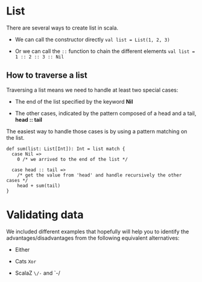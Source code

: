 
# List

There are several ways to create list in scala.

* We can call the constructor directly
`val list = List(1, 2, 3)`

* Or we can call the `::` function to chain the different elements 
`val list = 1 :: 2 :: 3 :: Nil`


## How to traverse a list

Traversing a list means we need to handle at least two special cases:

* The end of the list specified by the keyword __Nil__

* The other cases, indicated by the pattern composed of a head and a tail, __head :: tail__ 

The easiest way to handle those cases is by using a pattern matching on the list.


    def sum(list: List[Int]): Int = list match {
      case Nil => 
        0 /* we arrived to the end of the list */
        
      case head :: tail =>
        /* get the value from 'head' and handle recursively the other cases */
        head + sum(tail) 
    }




# Validating data

We included different examples that hopefully will help you to identify the advantages/disadvantages from the following
equivalent alternatives:

* Either

* Cats `Xor`

* ScalaZ `\/-` and `-\/
